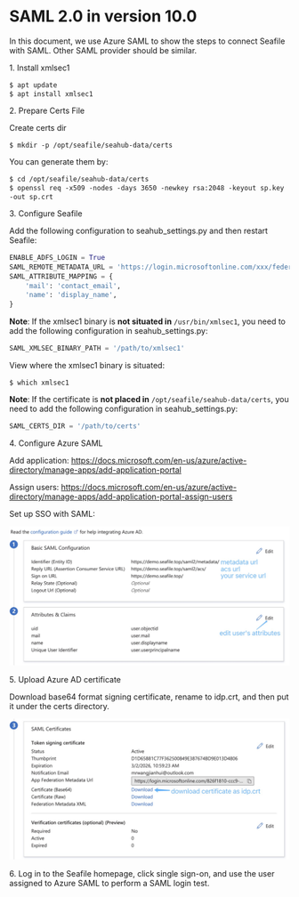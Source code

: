 # SAML 2.0 in version 10.0

In this document, we use Azure SAML to show the steps to connect Seafile with SAML. Other SAML provider should be similar.

1\. Install xmlsec1

```
$ apt update
$ apt install xmlsec1
```

2\. Prepare Certs File

Create certs dir

```
$ mkdir -p /opt/seafile/seahub-data/certs
```

You can generate them by:

```
$ cd /opt/seafile/seahub-data/certs
$ openssl req -x509 -nodes -days 3650 -newkey rsa:2048 -keyout sp.key -out sp.crt
```

3\. Configure Seafile

Add the following configuration to seahub_settings.py and then restart Seafile:

```python
ENABLE_ADFS_LOGIN = True
SAML_REMOTE_METADATA_URL = 'https://login.microsoftonline.com/xxx/federationmetadata/2007-06/federationmetadata.xml?appid=xxx'
SAML_ATTRIBUTE_MAPPING = {
    'mail': 'contact_email',
    'name': 'display_name',
}
```

__Note__: If the xmlsec1 binary is **not situated in** `/usr/bin/xmlsec1`, you need to add the following configuration in seahub_settings.py:

```python
SAML_XMLSEC_BINARY_PATH = '/path/to/xmlsec1'
```

View where the xmlsec1 binary is situated:

```
$ which xmlsec1
```

__Note__: If the certificate is **not placed in** `/opt/seafile/seahub-data/certs`, you need to add the following configuration in seahub_settings.py:

```python
SAML_CERTS_DIR = '/path/to/certs'
```

4\. Configure Azure SAML

Add application: <https://docs.microsoft.com/en-us/azure/active-directory/manage-apps/add-application-portal>

Assign users: <https://docs.microsoft.com/en-us/azure/active-directory/manage-apps/add-application-portal-assign-users>

Set up SSO with SAML: 

![](../images/auto-upload/1678350584150.jpg)

5\. Upload Azure AD certificate

Download base64 format signing certificate, rename to idp.crt, and then put it under the certs directory.

![](../images/auto-upload/1678343483221.jpg)

6\. Log in to the Seafile homepage, click single sign-on, and use the user assigned to Azure SAML to perform a SAML login test.
